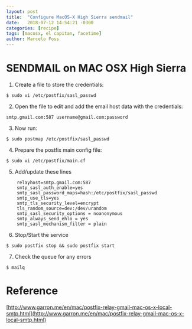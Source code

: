 ```yaml
---
layout: post
title:  "Configure MacOS-X High Sierra sendmail"
date:   2018-07-12 14:54:21 -0300
categories: [recipe]
tags: [macosx, el capitan, facetime]
author: Marcelo Foss
---
```


# SENDMAIL on MAC OSX High Sierra

1) Create a file to store the credentials:
```
$ sudo vi /etc/postfix/sasl_passwd
```

2) Open the file to edit and add the email host data with the credentials:
```
smtp.gmail.com:587 username@gmail.com:password
```

3) Now run:
```
$ sudo postmap /etc/postfix/sasl_passwd
```

4) Prepare the postfix main config file:
```  
$ sudo vi /etc/postfix/main.cf
```

5) Add/update these lines
```
    relayhost=smtp.gmail.com:587
    smtp_sasl_auth_enable=yes
    smtp_sasl_password_maps=hash:/etc/postfix/sasl_passwd
    smtp_use_tls=yes
    smtp_tls_security_level=encrypt
    tls_random_source=dev:/dev/urandom
    smtp_sasl_security_options = noanonymous
    smtp_always_send_ehlo = yes
    smtp_sasl_mechanism_filter = plain
```

6) Stop/Start the service
```
$ sudo postfix stop && sudo postfix start
```

7) Check the queue for any errors
```
$ mailq
```

# Reference
[http://www.garron.me/en/mac/postfix-relay-gmail-mac-os-x-local-smtp.html](http://www.garron.me/en/mac/postfix-relay-gmail-mac-os-x-local-smtp.html)
